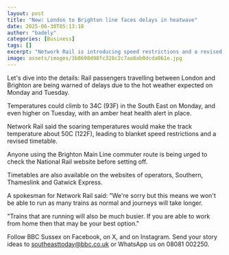 ```yaml
---
layout: post
title: "New: London to Brighton line faces delays in heatwave"
date: 2025-06-30T05:13:18
author: "badely"
categories: [Business]
tags: []
excerpt: "Network Rail is introducing speed restrictions and a revised timetable for Monday and Tuesday."
image: assets/images/3b8698d98fc328c2c7aa8ab0dcda061e.jpg
---
```


Let's dive into the details: Rail passengers travelling between London and Brighton are being warned of delays due to the hot weather expected on Monday and Tuesday.

Temperatures could climb to 34C (93F) in the South East on Monday, and even higher on Tuesday, with an amber heat health alert in place.

Network Rail said the soaring temperatures would make the track temperature about 50C (122F), leading to blanket speed restrictions and a revised timetable.

Anyone using the Brighton Main Line commuter route is being urged to check the National Rail website before setting off.

Timetables are also available on the websites of operators, Southern, Thameslink and Gatwick Express.

A spokesman for Network Rail said: "We're sorry but this means we won't be able to run as many trains as normal and journeys will take longer.

"Trains that are running will also be much busier. If you are able to work from home then that may be your best option."

Follow BBC Sussex on Facebook, on X, and on Instagram. Send your story ideas to southeasttoday@bbc.co.uk  or WhatsApp us on 08081 002250.

